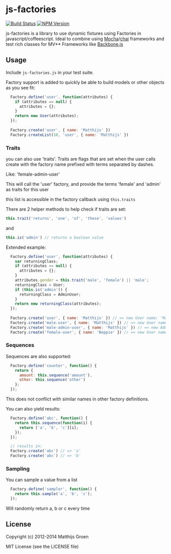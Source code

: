 js-factories
============

[![Build Status](https://travis-ci.org/matthijsgroen/js-factories.png?branch=master)](https://travis-ci.org/matthijsgroen/js-factories)
[![NPM Version](https://fury-badge.herokuapp.com/js/js-factories.png)](http://badge.fury.io/js/js-factories)


js-factories is a library to use dynamic fixtures using Factories in
javascript/coffeescript. Ideal to combine using [Mocha](http://visionmedia.github.com/mocha/)/[chai](http://chaijs.com/) frameworks and test rich classes for MV\*\* Frameworks like [Backbone.js](http://backbonejs.org/)

Usage
-----

Include `js-factories.js` in your test suite.

Factory support is added to quickly be able to build models or
other objects as you see fit:

```javascript
  Factory.define('user', function(attributes) {
    if (attributes == null) {
      attributes = {};
    }
    return new User(attributes);
  });
  
  Factory.create('user', { name: 'Matthijs' })
  Factory.createList(10, 'user', { name: 'Matthijs' })
```

### Traits

you can also use 'traits'.
Traits are flags that are set when the user calls create with the
factory name prefixed with terms separated by dashes.

Like: 'female-admin-user'

This will call the 'user' factory, and provide the terms 'female' and
'admin' as traits for this user

this list is accessible in the factory callback using `this.traits`

There are 2 helper methods to help check if traits are set:

```javascript
this.trait('returns', 'one', 'of', 'these', 'values')
```

and

```javascript
this.is('admin') // returns a boolean value
```

Extended example:

```javascript
  Factory.define('user', function(attributes) {
    var returningClass;
    if (attributes == null) {
      attributes = {};
    }
    attributes.gender = this.trait('male', 'female') || 'male';
    returningClass = User;
    if (this.is('admin')) {
      returningClass = AdminUser;
    }
    return new returningClass(attributes);
  });
  
  Factory.create('user', { name: 'Matthijs' }) // => new User name: 'Matthijs'
  Factory.create('male-user', { name: 'Matthijs' }) // => new User name: 'Matthijs', gender: 'male'
  Factory.create('male-admin-user', { name: 'Matthijs' }) // => new AdminUser name: 'Matthijs', gender: 'male'
  Factory.create('female-user', { name: 'Beppie' }) // => new User name: 'Beppie', gender: 'female'
```

### Sequences

Sequences are also supported:

```javascript
  Factory.define('counter', function() {
    return {
      amount: this.sequence('amount'),
      other: this.sequence('other')
    };
  });
```

This does not conflict with similar names in other factory definitions.

You can also yield results:

```javascript
  Factory.define('abc', function() {
    return this.sequence(function(i) {
      return ['a', 'b', 'c'][i];
    });
  });

  // results in:
  Factory.create('abc') // => 'a'
  Factory.create('abc') // => 'b'
```

### Sampling

You can sample a value from a list

```javascript
  Factory.define('sampler', function() {
    return this.sample('a', 'b', 'c');
  });
```

Will randomly return a, b or c every time

## License

Copyright (c) 2012-2014 Matthijs Groen

MIT License (see the LICENSE file)
